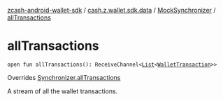 [zcash-android-wallet-sdk](../../index.md) / [cash.z.wallet.sdk.data](../index.md) / [MockSynchronizer](index.md) / [allTransactions](./all-transactions.md)

# allTransactions

`open fun allTransactions(): ReceiveChannel<`[`List`](https://kotlinlang.org/api/latest/jvm/stdlib/kotlin.collections/-list/index.html)`<`[`WalletTransaction`](../../cash.z.wallet.sdk.dao/-wallet-transaction/index.md)`>>`

Overrides [Synchronizer.allTransactions](../-synchronizer/all-transactions.md)

A stream of all the wallet transactions.

